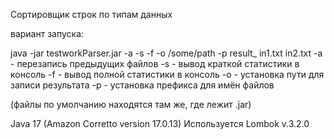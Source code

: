 Сортировщик строк по типам данных

вариант запуска:

java -jar testworkParser.jar -a -s -f -o /some/path -p result_ in1.txt in2.txt
-a - перезапись предыдущих файлов
-s - вывод краткой статистики в консоль
-f - вывод полной статистики в консоль
-o - установка пути для записи результата
-p - установка префикса для имён файлов

(файлы по умолчанию находятся там же, где лежит .jar)

Java 17 (Amazon Corretto version 17.0.13)
Используется Lombok v.3.2.0



